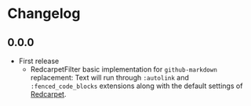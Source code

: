 # Changelog

## 0.0.0

* First release
	* RedcarpetFilter basic implementation for ```github-markdown``` replacement: Text will run through ```:autolink``` and ```:fenced_code_blocks``` extensions along with the default settings of [Redcarpet](https://github.com/vmg/redcarpet).